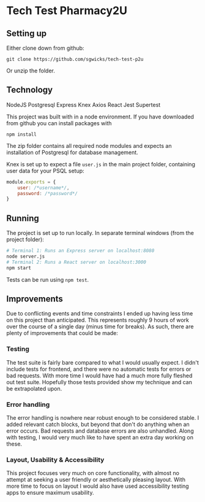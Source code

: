 # Tech Test Pharmacy2U

## Setting up

Either clone down from github:

```
git clone https://github.com/sgwicks/tech-test-p2u
```

Or unzip the folder.

## Technology

NodeJS
Postgresql
Express
Knex
Axios
React
Jest
Supertest

This project was built with in a node environment. If you have downloaded from github you can install packages with 

```
npm install
```

The zip folder contains all required node modules and expects an installation of Postgresql for database management.

Knex is set up to expect a file `user.js` in the main project folder, containing user data for your PSQL setup:

``` js
module.exports = {
    user: /*username*/,
    password: /*password*/
}
```

## Running

The project is set up to run locally. In separate terminal windows (from the project folder):

``` bash
# Terminal 1: Runs an Express server on localhost:8080
node server.js
# Terminal 2: Runs a React server on localhost:3000
npm start
```

Tests can be run using `npm test`.

## Improvements

Due to conflicting events and time constraints I ended up having less time on this project than anticipated. This represents roughly 9 hours of work over the course of a single day (minus time for breaks). As such, there are plenty of improvements that could be made:

### Testing

The test suite is fairly bare compared to what I would usually expect. I didn't include tests for frontend, and there were no automatic tests for errors or bad requests. With more time I would have had a much more fully fleshed out test suite. Hopefully those tests provided show my technique and can be extrapolated upon.

### Error handling

The error handling is nowhere near robust enough to be considered stable. I added relevant catch blocks, but beyond that don't do anything when an error occurs. Bad requests and database errors are also unhandled. Along with testing, I would very much like to have spent an extra day working on these.

### Layout, Usability & Accessibility

This project focuses very much on core functionality, with almost no attempt at seeking a user friendly or aesthetically pleasing layout. With more time to focus on layout I would also have used accessibility testing apps to ensure maximum usability.


